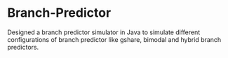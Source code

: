 # Branch-Predictor
Designed a branch predictor simulator in Java to simulate different configurations of branch predictor like gshare, bimodal and hybrid branch predictors.
